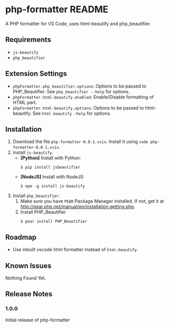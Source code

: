 # php-formatter README

A PHP formatter for VS Code, uses html-beautify and php_beautifier. 

## Requirements

* `js-beautify`
* `php_beautifier` 

## Extension Settings

* `phpFormatter.php_beautifier.options`: Options to be passed to PHP_Beautifier. See `php_beautifier --help` for options. 
* `phpFormatter.html-beautify.enabled`: Enable/Disable formatting of HTML part.
* `phpFormatter.html-beautify.options`: Options to be passed to html-beautify. See `html-beautify -help` for options.

## Installation
1. Download the file `php-formatter-0.0.1.vsix`. Install it using `code php-formatter-0.0.1.vsix`. 
2. Install `js-beautify`.
	* **[Python]** Install with Python:
		```
		$ pip install jsbeautifier
		```   
	* **[NodeJS]** Install with NodeJS:
		```
		$ npm -g install js-beautify
		```
3. Install `php_beautifier`.
	1. Make sure you have `PEAR` Package Manager installed. If not, get it at http://pear.php.net/manual/en/installation.getting.php.
	2. Install PHP_Beautifier
		```
		$ pear install PHP_Beautifier
		```
		
## Roadmap
*	Use inbuilt vscode html formatter instead of `html-beautify`. 

## Known Issues

Nothing Found Yet.  

## Release Notes

### 1.0.0

Initial release of php-formatter
